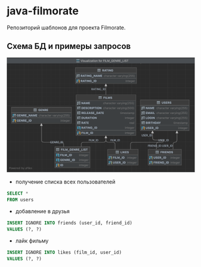 # java-filmorate
Репозиторий шаблонов для проекта Filmorate.

## Схема БД и примеры запросов
<a>
<img src="sql_schema.jpg" />
</a>

* получение списка всех пользователей
```SQL
SELECT *
FROM users
```
* добавление в друзья
```SQL
INSERT IGNORE INTO friends (user_id, friend_id)
VALUES (?, ?)
```
* лайк фильму
```SQL
INSERT IGNORE INTO likes (film_id, user_id)
VALUES (?, ?)
```
